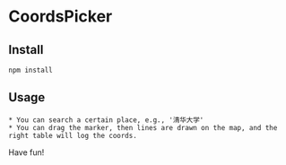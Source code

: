 # CoordsPicker

## Install

    npm install

## Usage

    * You can search a certain place, e.g., '清华大学'
    * You can drag the marker, then lines are drawn on the map, and the right table will log the coords.

Have fun!
